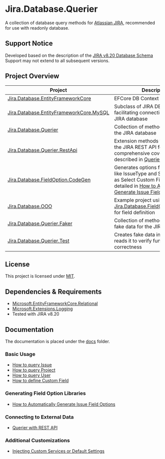# Jira.Database.Querier
A collection of database query methods for [Atlassian JIRA](http://www.atlassian.com/software/jira), recommended for use with readonly database.

## Support Notice
Developed based on the description of the [JIRA v8.20 Database Schema](https://developer.atlassian.com/server/jira/platform/database-schema/)
Support may not extend to all subsequent versions.

## Project Overview
Project | Description
--- | ---
[Jira.Database.EntityFrameworkCore](https://github.com/lazyzu/Jira.Database.Querier/blob/v0.0.2/Jira.Database.EntityFrameworkCore) | EFCore DB Context for JIRA
[Jira.Database.EntityFrameworkCore.MySQL](https://github.com/lazyzu/Jira.Database.Querier/blob/v0.0.2/Jira.Database.EntityFrameworkCore.MySQL) | Subclass of JIRA DB Context, facilitating connections to MySQL JIRA database
[Jira.Database.Querier](https://github.com/lazyzu/Jira.Database.Querier/blob/v0.0.2/Jira.Database.Querier) | Collection of methods for querying the JIRA database
[Jira.Database.Querier.RestApi](https://github.com/lazyzu/Jira.Database.Querier/blob/v0.0.2/Jira.Database.Querier.RestApi) | Extension methods to connect with the JIRA REST API for comprehensive coverage, as described in [Querier with REST API](https://github.com/lazyzu/Jira.Database.Querier/blob/v0.0.2/docs/querier-with-rest-api.md)
[Jira.Database.FieldOption.CodeGen](https://github.com/lazyzu/Jira.Database.Querier/blob/v0.0.2/Jira.Database.FieldOption.CodeGen) | Generates options for built-in fields like IssueType and Status, as well as Select Custom Fields, as detailed in [How to Automatically Generate Issue Field Options](https://github.com/lazyzu/Jira.Database.Querier/blob/v0.0.2/docs/how-to-auto-generate-field-option.md)
[Jira.Database.OOO](https://github.com/lazyzu/Jira.Database.Querier/blob/v0.0.2/Jira.Database.OOO) | Example project using [Jira.Database.FieldOption.CodeGen](https://github.com/lazyzu/Jira.Database.Querier/blob/v0.0.2/Jira.Database.FieldOption.CodeGen) for field definition
[Jira.Database.Querier.Faker](https://github.com/lazyzu/Jira.Database.Querier/blob/v0.0.2/Jira.Database.Querier.Faker) | Collection of methods for creating fake data for the JIRA database
[Jira.Database.Querier.Test](https://github.com/lazyzu/Jira.Database.Querier/blob/v0.0.2/Jira.Database.Querier.Test) | Creates fake data in-memory and reads it to verify functionality correctness

## License
This project is licensed under [MIT](https://github.com/lazyzu/Jira.Database.Querier/blob/v0.0.2/LICENSE).

## Dependencies & Requirements
- [Microsoft.EntityFrameworkCore.Relational](https://www.nuget.org/packages/Microsoft.EntityFrameworkCore.Relational)
- [Microsoft.Extensions.Logging](https://www.nuget.org/packages/Microsoft.Extensions.Logging)
- Tested with JIRA v8.20

## Documentation
The documentation is placed under the [docs](https://github.com/lazyzu/Jira.Database.Querier/blob/v0.0.2/docs) folder.
### Basic Usage
  * [How to query Issue](https://github.com/lazyzu/Jira.Database.Querier/blob/v0.0.2/docs/how-to-query-issue.md)
  * [How to query Project](https://github.com/lazyzu/Jira.Database.Querier/blob/v0.0.2/docs/how-to-query-project.md)
  * [How to query User](./docs/how-to-query-user.md)
  * [How to define Custom Field](https://github.com/lazyzu/Jira.Database.Querier/blob/v0.0.2/docs/how-to-define-custom-field.md)
### Generating Field Option Libraries
  * [How to Automatically Generate Issue Field Options](https://github.com/lazyzu/Jira.Database.Querier/blob/v0.0.2/docs/how-to-auto-generate-field-option.md)
### Connecting to External Data
  * [Querier with REST API](https://github.com/lazyzu/Jira.Database.Querier/blob/v0.0.2/docs/querier-with-rest-api.md)
### Additional Customizations
  * [Injecting Custom Services or Default Settings](https://github.com/lazyzu/Jira.Database.Querier/blob/v0.0.2/docs/querier-builder-configuration.md)
  